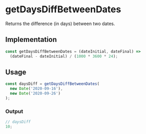 # getDaysDiffBetweenDates

Returns the difference (in days) between two dates.

## Implementation

```javascript
const getDaysDiffBetweenDates = (dateInitial, dateFinal) =>
  (dateFinal - dateInitial) / (1000 * 3600 * 24);
```

## Usage

```javascript
const daysDiff = getDaysDiffBetweenDates(
  new Date('2020-09-16'),
  new Date('2020-09-26')
);
```

### Output

```javascript
// daysDiff
10;
```
